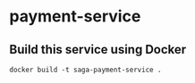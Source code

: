 # payment-service
## Build this service using Docker
```
docker build -t saga-payment-service .
```
